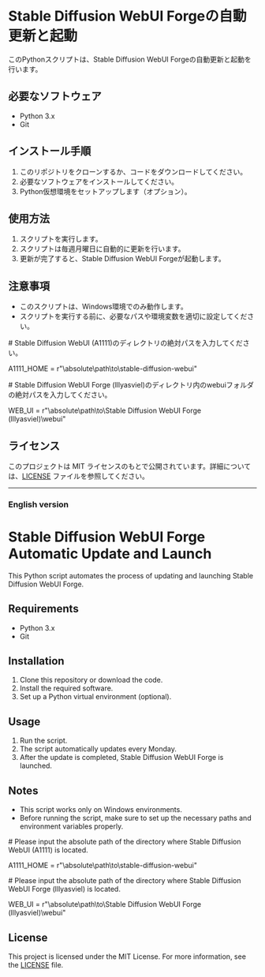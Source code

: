 # Stable Diffusion WebUI Forgeの自動更新と起動

このPythonスクリプトは、Stable Diffusion WebUI Forgeの自動更新と起動を行います。

## 必要なソフトウェア

- Python 3.x
- Git

## インストール手順

1. このリポジトリをクローンするか、コードをダウンロードしてください。
2. 必要なソフトウェアをインストールしてください。
3. Python仮想環境をセットアップします（オプション）。

## 使用方法

1. スクリプトを実行します。
2. スクリプトは毎週月曜日に自動的に更新を行います。
3. 更新が完了すると、Stable Diffusion WebUI Forgeが起動します。

## 注意事項

- このスクリプトは、Windows環境でのみ動作します。
- スクリプトを実行する前に、必要なパスや環境変数を適切に設定してください。

\# Stable Diffusion WebUI (A1111)のディレクトリの絶対パスを入力してください。

A1111_HOME = r"\absolute\path\to\stable-diffusion-webui"

\# Stable Diffusion WebUI Forge (lllyasviel)のディレクトリ内のwebuiフォルダの絶対パスを入力してください。

WEB_UI = r"\absolute\path\to\Stable Diffusion WebUI Forge (lllyasviel)\webui"

## ライセンス

このプロジェクトは MIT ライセンスのもとで公開されています。詳細については、[LICENSE](LICENSE) ファイルを参照してください。


---
### English version

# Stable Diffusion WebUI Forge Automatic Update and Launch

This Python script automates the process of updating and launching Stable Diffusion WebUI Forge.

## Requirements

- Python 3.x
- Git

## Installation

1. Clone this repository or download the code.
2. Install the required software.
3. Set up a Python virtual environment (optional).

## Usage

1. Run the script.
2. The script automatically updates every Monday.
3. After the update is completed, Stable Diffusion WebUI Forge is launched.

## Notes

- This script works only on Windows environments.
- Before running the script, make sure to set up the necessary paths and environment variables properly.

\# Please input the absolute path of the directory where Stable Diffusion WebUI (A1111) is located.

A1111_HOME = r"\absolute\path\to\stable-diffusion-webui"

\# Please input the absolute path of the directory where Stable Diffusion WebUI Forge (lllyasviel) is located.

WEB_UI = r"\absolute\path\to\Stable Diffusion WebUI Forge (lllyasviel)\webui"

## License

This project is licensed under the MIT License. For more information, see the [LICENSE](LICENSE) file.
